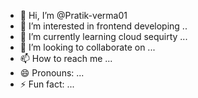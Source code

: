 - 👋 Hi, I’m @Pratik-verma01
- 👀 I’m interested in frontend developing ..
- 🌱 I’m currently learning cloud sequirty ...
- 💞️ I’m looking to collaborate on ...
- 📫 How to reach me ...
- 😄 Pronouns: ...
- ⚡ Fun fact: ...

<!---
Pratik-verma01/Pratik-verma01 is a ✨ special ✨ repository because its `README.md` (this file) appears on your GitHub profile.
You can click the Preview link to take a look at your changes.
--->
